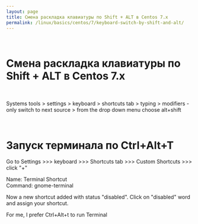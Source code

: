 ```yaml
---
layout: page
title: Смена раскладка клавиатуры по Shift + ALT в Centos 7.x
permalink: /linux/basics/centos/7/keyboard-switch-by-shift-and-alt/
---
```


<br/>

# Смена раскладка клавиатуры по Shift + ALT в Centos 7.x

<br/>



Systems tools > settings > keyboard > shortcuts tab > typing > modifiers - only switch to next source > from the drop down menu choose alt+shift


<br/>

# Запуск терминала по Ctrl+Alt+T


Go to Settings >>> keyboard >>> Shortcuts tab >>> Custom Shortcuts >>> click "+"

Name: Terminal Shortcut  
Command: gnome-terminal  

Now a new shortcut added with status "disabled". Click on "disabled" word and assign your shortcut.

For me, I prefer Ctrl+Alt+t to run Terminal
